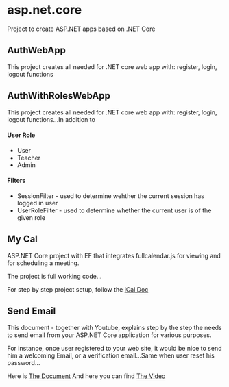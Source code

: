 # asp.net.core
Project to create ASP.NET apps based on .NET Core

## AuthWebApp
This project creates all needed for .NET core web app with: register, login, logout functions

## AuthWithRolesWebApp
This project creates all needed for .NET core web app with: register, login, logout functions...In addition to 

#### User Role
 - User
 - Teacher
 - Admin
#### Filters
 - SessionFilter - used to determine wehther the current session has logged in user
 - UserRoleFilter - used to determine whether the current user is of the given role

## My Cal
ASP.NET Core project with EF that integrates fullcalendar.js for viewing and for scheduling a meeting.

The project is full working code...

For step by step project setup, follow the [iCal Doc](iCal.docx)

## Send Email
This document - together with Youtube, explains step by the step the needs to send email from your ASP.NET Core application for various purposes.

For instance, once user registered to your web site, it would be nice to send him a welcoming Email, or a verification email...Same when user reset his password...

Here is [The Document](Send&#32;Email.pdf) And here you can find [The Video](https://youtu.be/Ms_FDe2VzFU)